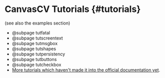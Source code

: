 CanvasCV Tutorials {#tutorials}
==================
(see also the examples section)
* @subpage tutfatal
* @subpage tutscreentext
* @subpage tutmsgbox
* @subpage tutshapes
* @subpage tutpersistency
* @subpage tutbuttons
* @subpage tutcheckbox
* [More tutorials which haven't made it into the official documentation yet](https://sagi-z.github.io/CanvasCV/tutorials "more tutorials").
